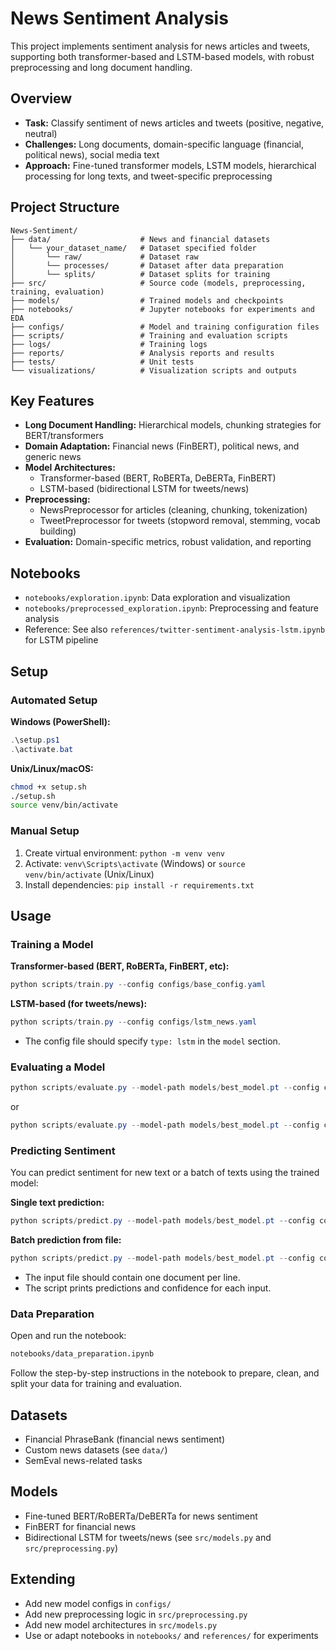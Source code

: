 # News Sentiment Analysis

This project implements sentiment analysis for news articles and tweets, supporting both transformer-based and LSTM-based models, with robust preprocessing and long document handling.

## Overview

- **Task:** Classify sentiment of news articles and tweets (positive, negative, neutral)
- **Challenges:** Long documents, domain-specific language (financial, political news), social media text
- **Approach:** Fine-tuned transformer models, LSTM models, hierarchical processing for long texts, and tweet-specific preprocessing

## Project Structure

```
News-Sentiment/
├── data/                    # News and financial datasets
│   └── your_dataset_name/   # Dataset specified folder 
│       └── raw/             # Dataset raw
│       └── processes/       # Dataset after data preparation
│       └── splits/          # Dataset splits for training
├── src/                     # Source code (models, preprocessing, training, evaluation)
├── models/                  # Trained models and checkpoints
├── notebooks/               # Jupyter notebooks for experiments and EDA
├── configs/                 # Model and training configuration files
├── scripts/                 # Training and evaluation scripts
├── logs/                    # Training logs
├── reports/                 # Analysis reports and results
├── tests/                   # Unit tests
└── visualizations/          # Visualization scripts and outputs
```

## Key Features

- **Long Document Handling:** Hierarchical models, chunking strategies for BERT/transformers
- **Domain Adaptation:** Financial news (FinBERT), political news, and generic news
- **Model Architectures:** 
  - Transformer-based (BERT, RoBERTa, DeBERTa, FinBERT)
  - LSTM-based (bidirectional LSTM for tweets/news)
- **Preprocessing:** 
  - NewsPreprocessor for articles (cleaning, chunking, tokenization)
  - TweetPreprocessor for tweets (stopword removal, stemming, vocab building)
- **Evaluation:** Domain-specific metrics, robust validation, and reporting

## Notebooks

- `notebooks/exploration.ipynb`: Data exploration and visualization
- `notebooks/preprocessed_exploration.ipynb`: Preprocessing and feature analysis
- Reference: See also `references/twitter-sentiment-analysis-lstm.ipynb` for LSTM pipeline

## Setup

### Automated Setup

**Windows (PowerShell):**
```powershell
.\setup.ps1
.\activate.bat
```

**Unix/Linux/macOS:**
```bash
chmod +x setup.sh
./setup.sh
source venv/bin/activate
```

### Manual Setup

1. Create virtual environment: `python -m venv venv`
2. Activate: `venv\Scripts\activate` (Windows) or `source venv/bin/activate` (Unix/Linux)
3. Install dependencies: `pip install -r requirements.txt`

## Usage

### Training a Model

**Transformer-based (BERT, RoBERTa, FinBERT, etc):**
```powershell
python scripts/train.py --config configs/base_config.yaml
```

**LSTM-based (for tweets/news):**
```powershell
python scripts/train.py --config configs/lstm_news.yaml
```
- The config file should specify `type: lstm` in the `model` section.

### Evaluating a Model

```powershell
python scripts/evaluate.py --model-path models/best_model.pt --config configs/base_config.yaml
```
or
```powershell
python scripts/evaluate.py --model-path models/best_model.pt --config configs/lstm_news.yaml
```

### Predicting Sentiment

You can predict sentiment for new text or a batch of texts using the trained model:

**Single text prediction:**
```powershell
python scripts/predict.py --model-path models/best_model.pt --config configs/base_config.yaml --text "Your news text here"
```

**Batch prediction from file:**
```powershell
python scripts/predict.py --model-path models/best_model.pt --config configs/base_config.yaml --file data/your_input_file.txt
```
- The input file should contain one document per line.
- The script prints predictions and confidence for each input.

### Data Preparation

Open and run the notebook:

```markdown
notebooks/data_preparation.ipynb
```

Follow the step-by-step instructions in the notebook to prepare, clean, and split your data for training and evaluation.

## Datasets

- Financial PhraseBank (financial news sentiment)
- Custom news datasets (see `data/`)
- SemEval news-related tasks

## Models

- Fine-tuned BERT/RoBERTa/DeBERTa for news sentiment
- FinBERT for financial news
- Bidirectional LSTM for tweets/news (see `src/models.py` and `src/preprocessing.py`)

## Extending

- Add new model configs in `configs/`
- Add new preprocessing logic in `src/preprocessing.py`
- Add new model architectures in `src/models.py`
- Use or adapt notebooks in `notebooks/` and `references/` for experiments
